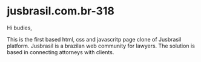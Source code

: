 # jusbrasil.com.br-318

Hi budies,

This is the first based html, css and javascritp page clone  of Jusbrasil platform.
Jusbrasil is a brazilan web community for lawyers. The solution is based in connecting attorneys with clients.
